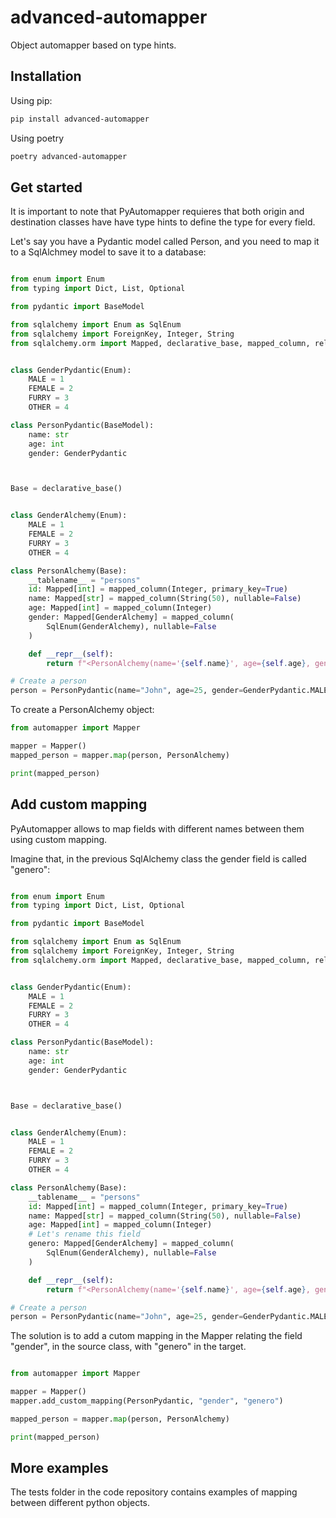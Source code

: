 # advanced-automapper

Object automapper based on type hints.


## Installation

Using pip:

```bash
pip install advanced-automapper
```

Using poetry

```bash
poetry advanced-automapper
```


## Get started

It is important to note that PyAutomapper requieres that both origin and destination classes have have type hints to define the type for every field.

Let's say you have a Pydantic model called Person, and you need to map it to a SqlAlchmey model to save it to a database:


```python

from enum import Enum
from typing import Dict, List, Optional

from pydantic import BaseModel

from sqlalchemy import Enum as SqlEnum
from sqlalchemy import ForeignKey, Integer, String
from sqlalchemy.orm import Mapped, declarative_base, mapped_column, relationship


class GenderPydantic(Enum):
    MALE = 1
    FEMALE = 2
    FURRY = 3
    OTHER = 4

class PersonPydantic(BaseModel):
    name: str
    age: int
    gender: GenderPydantic



Base = declarative_base()


class GenderAlchemy(Enum):
    MALE = 1
    FEMALE = 2
    FURRY = 3
    OTHER = 4

class PersonAlchemy(Base):
    __tablename__ = "persons"
    id: Mapped[int] = mapped_column(Integer, primary_key=True)
    name: Mapped[str] = mapped_column(String(50), nullable=False)
    age: Mapped[int] = mapped_column(Integer)
    gender: Mapped[GenderAlchemy] = mapped_column(
        SqlEnum(GenderAlchemy), nullable=False
    )

    def __repr__(self):
        return f"<PersonAlchemy(name='{self.name}', age={self.age}, gender='{self.gender}')>"

# Create a person
person = PersonPydantic(name="John", age=25, gender=GenderPydantic.MALE)


```

To create a PersonAlchemy object:


```python
from automapper import Mapper

mapper = Mapper()
mapped_person = mapper.map(person, PersonAlchemy)

print(mapped_person)

```
## Add custom mapping

PyAutomapper allows to map fields with different names between them using custom mapping.

Imagine that, in the previous SqlAlchemy class the gender field is called "genero":

```python

from enum import Enum
from typing import Dict, List, Optional

from pydantic import BaseModel

from sqlalchemy import Enum as SqlEnum
from sqlalchemy import ForeignKey, Integer, String
from sqlalchemy.orm import Mapped, declarative_base, mapped_column, relationship


class GenderPydantic(Enum):
    MALE = 1
    FEMALE = 2
    FURRY = 3
    OTHER = 4

class PersonPydantic(BaseModel):
    name: str
    age: int
    gender: GenderPydantic



Base = declarative_base()


class GenderAlchemy(Enum):
    MALE = 1
    FEMALE = 2
    FURRY = 3
    OTHER = 4

class PersonAlchemy(Base):
    __tablename__ = "persons"
    id: Mapped[int] = mapped_column(Integer, primary_key=True)
    name: Mapped[str] = mapped_column(String(50), nullable=False)
    age: Mapped[int] = mapped_column(Integer)
    # Let's rename this field
    genero: Mapped[GenderAlchemy] = mapped_column(
        SqlEnum(GenderAlchemy), nullable=False
    )

    def __repr__(self):
        return f"<PersonAlchemy(name='{self.name}', age={self.age}, gender='{self.gender}')>"

# Create a person
person = PersonPydantic(name="John", age=25, gender=GenderPydantic.MALE)

```

The solution is to add a cutom mapping in the Mapper relating the field "gender", in the source class, with "genero" in the target.

```python

from automapper import Mapper

mapper = Mapper()
mapper.add_custom_mapping(PersonPydantic, "gender", "genero")

mapped_person = mapper.map(person, PersonAlchemy)

print(mapped_person)

```

## More examples

The tests folder in the code repository contains examples of mapping between different python objects.


